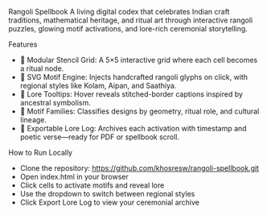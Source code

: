 Rangoli Spellbook
A living digital codex that celebrates Indian craft traditions, mathematical heritage, and ritual art through interactive rangoli puzzles, glowing motif activations, and lore-rich ceremonial storytelling.

 Features
- 🧿 Modular Stencil Grid: A 5×5 interactive grid where each cell becomes a ritual node.
- 🎨 SVG Motif Engine: Injects handcrafted rangoli glyphs on click, with regional styles like Kolam, Aipan, and Saathiya.
- 📜 Lore Tooltips: Hover reveals stitched-border captions inspired by ancestral symbolism.
- 🧵 Motif Families: Classifies designs by geometry, ritual role, and cultural lineage.
- 🔮 Exportable Lore Log: Archives each activation with timestamp and poetic verse—ready for PDF or spellbook scroll.

How to Run Locally
- Clone the repository:
https://github.com/khosresw/rangoli-spellbook.git
- Open index.html in your browser
- Click cells to activate motifs and reveal lore
- Use the dropdown to switch between regional styles
- Click Export Lore Log to view your ceremonial archive

